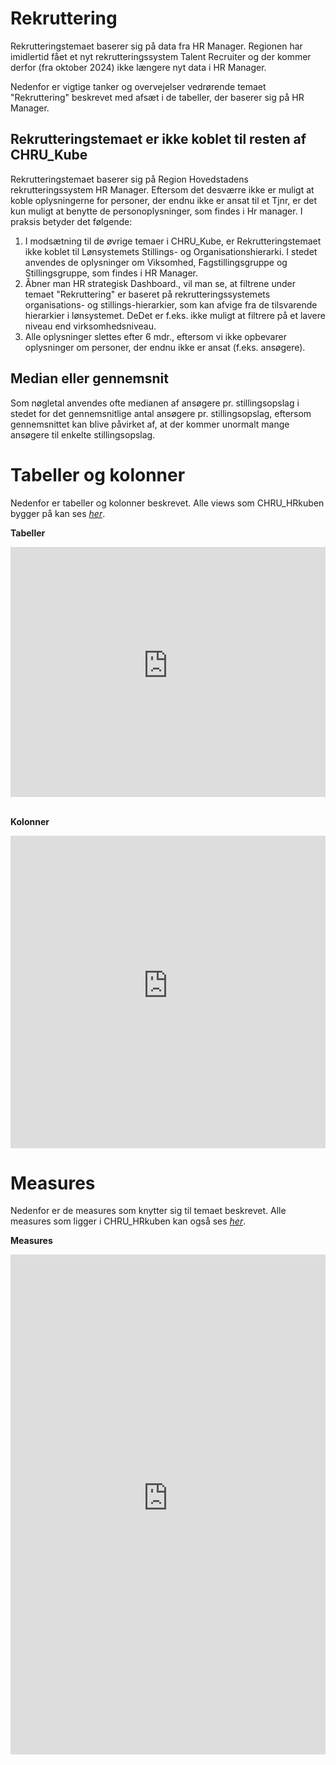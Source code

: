 # Rekruttering
Rekrutteringstemaet baserer sig på data fra HR Manager. Regionen har imidlertid fået et nyt rekrutteringssystem Talent Recruiter og der kommer derfor (fra oktober 2024) ikke længere nyt data i HR Manager. 

Nedenfor er vigtige tanker og overvejelser vedrørende temaet "Rekruttering" beskrevet med afsæt i de tabeller, der baserer sig på HR Manager.

## Rekrutteringstemaet er ikke koblet til resten af CHRU_Kube
Rekrutteringstemaet baserer sig på Region Hovedstadens rekrutteringssystem HR Manager. Eftersom det desværre ikke er muligt at koble oplysningerne for personer, der endnu ikke er ansat til et Tjnr, er det kun muligt at benytte de personoplysninger, som findes i Hr manager. I praksis betyder det følgende:
1) I modsætning til de øvrige temaer i CHRU_Kube, er Rekrutteringstemaet ikke koblet til Lønsystemets Stillings- og Organisationshierarki. I stedet anvendes de oplysninger om Viksomhed, Fagstillingsgruppe og Stillingsgruppe, som findes i HR Manager.
2) Åbner man HR strategisk Dashboard., vil man se, at filtrene under temaet "Rekruttering" er baseret på rekrutteringssystemets organisations- og stillings-hierarkier, som kan afvige fra de tilsvarende hierarkier i lønsystemet. DeDet er f.eks. ikke muligt at filtrere på et lavere niveau end virksomhedsniveau.
3) Alle oplysninger slettes efter 6 mdr., eftersom vi ikke opbevarer oplysninger om personer, der endnu ikke er ansat (f.eks. ansøgere).

## Median eller gennemsnit
Som nøgletal anvendes ofte medianen af ansøgere pr. stillingsopslag i stedet for det gennemsnitlige antal ansøgere pr. stillingsopslag, eftersom gennemsnittet kan blive påvirket af, at der kommer unormalt mange ansøgere til enkelte stillingsopslag.

# Tabeller og kolonner
Nedenfor er tabeller og kolonner beskrevet. Alle views som CHRU_HRkuben bygger på kan ses [*her*](https://github.com/DataOgDigitalisering/versionsstyringViews/tree/Produktion/viewFolder).

<b>Tabeller</b>
<center>
<iframe width="100%" height="400" frameborder="0" scrolling="no" src="https://regionh-my.sharepoint.com/personal/stefan_sajin-henningsen_regionh_dk/_layouts/15/Doc.aspx?sourcedoc={01de42f3-df69-45a9-ba70-a4e8ffee9f9a}&action=embedview&wdAllowInteractivity=False&Item=Rekruttering_Tabeller&wdHideGridlines=True&wdInConfigurator=True&wdInConfigurator=True"></iframe>
</center>
<br>
 
<b>Kolonner</b>
<center>
<iframe width="100%" height="500" frameborder="0" scrolling="no" src="https://regionh-my.sharepoint.com/personal/stefan_sajin-henningsen_regionh_dk/_layouts/15/Doc.aspx?sourcedoc={01de42f3-df69-45a9-ba70-a4e8ffee9f9a}&action=embedview&wdAllowInteractivity=False&Item=Rekruttering_Kolonner&wdHideGridlines=True&wdInConfigurator=True&wdInConfigurator=True"></iframe>
</center>

# Measures
Nedenfor er de measures som knytter sig til temaet beskrevet. Alle measures som ligger i CHRU_HRkuben kan også ses [*her*](https://github.com/DataOgDigitalisering/CHRU_HRKube/tree/produktion/tables/_Measures/measures).

<b>Measures</b>
<center>
<iframe width="100%" height="800" frameborder="0" scrolling="no" src="https://regionh-my.sharepoint.com/personal/stefan_sajin-henningsen_regionh_dk/_layouts/15/Doc.aspx?sourcedoc={01de42f3-df69-45a9-ba70-a4e8ffee9f9a}&action=embedview&wdAllowInteractivity=False&Item=Rekruttering_Measures&wdHideGridlines=True&wdInConfigurator=True&wdInConfigurator=True"></iframe>
</center>

